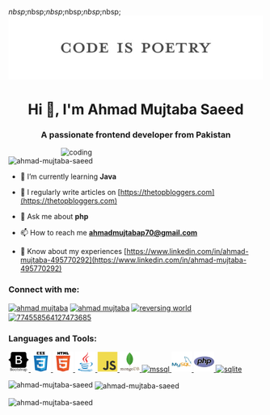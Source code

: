 $nbsp;$nbsp;$nbsp;$nbsp;$nbsp;$nbsp;![logo](https://github.com/Ahmad-Mujtaba-Saeed/Ahmad-Mujtaba-Saeed/blob/main/codeispoetrywp.jpg)

<h1 align="center">Hi 👋, I'm Ahmad Mujtaba Saeed</h1>
<h3 align="center">A passionate frontend developer from Pakistan</h3>
<img align="right" alt="coding" width="400" src="https://user-images.githubusercontent.com/55389276/140866485-8fb1c876-9a8f-4d6a-98dc-08c4981eaf70.gif">
<p align="left"> <img src="https://komarev.com/ghpvc/?username=ahmad-mujtaba-saeed&label=Profile%20views&color=0e75b6&style=flat" alt="ahmad-mujtaba-saeed" /> </p>

- 🌱 I’m currently learning **Java**

- 📝 I regularly write articles on [https://thetopbloggers.com](https://thetopbloggers.com)

- 💬 Ask me about **php**

- 📫 How to reach me **ahmadmujtabap70@gmail.com**

- 📄 Know about my experiences [https://www.linkedin.com/in/ahmad-mujtaba-495770292](https://www.linkedin.com/in/ahmad-mujtaba-495770292)

<h3 align="left">Connect with me:</h3>
<p align="left">
<a href="https://linkedin.com/in/ahmad mujtaba" target="blank"><img align="center" src="https://raw.githubusercontent.com/rahuldkjain/github-profile-readme-generator/master/src/images/icons/Social/linked-in-alt.svg" alt="ahmad mujtaba" height="30" width="40" /></a>
<a href="https://fb.com/ahmad mujtaba" target="blank"><img align="center" src="https://raw.githubusercontent.com/rahuldkjain/github-profile-readme-generator/master/src/images/icons/Social/facebook.svg" alt="ahmad mujtaba" height="30" width="40" /></a>
<a href="https://www.youtube.com/c/reversing world" target="blank"><img align="center" src="https://raw.githubusercontent.com/rahuldkjain/github-profile-readme-generator/master/src/images/icons/Social/youtube.svg" alt="reversing world" height="30" width="40" /></a>
<a href="https://discord.gg/774558564127473685" target="blank"><img align="center" src="https://raw.githubusercontent.com/rahuldkjain/github-profile-readme-generator/master/src/images/icons/Social/discord.svg" alt="774558564127473685" height="30" width="40" /></a>
</p>

<h3 align="left">Languages and Tools:</h3>
<p align="left"> <a href="https://getbootstrap.com" target="_blank" rel="noreferrer"> <img src="https://raw.githubusercontent.com/devicons/devicon/master/icons/bootstrap/bootstrap-plain-wordmark.svg" alt="bootstrap" width="40" height="40"/> </a> <a href="https://www.w3schools.com/css/" target="_blank" rel="noreferrer"> <img src="https://raw.githubusercontent.com/devicons/devicon/master/icons/css3/css3-original-wordmark.svg" alt="css3" width="40" height="40"/> </a> <a href="https://www.w3.org/html/" target="_blank" rel="noreferrer"> <img src="https://raw.githubusercontent.com/devicons/devicon/master/icons/html5/html5-original-wordmark.svg" alt="html5" width="40" height="40"/> </a> <a href="https://www.java.com" target="_blank" rel="noreferrer"> <img src="https://raw.githubusercontent.com/devicons/devicon/master/icons/java/java-original.svg" alt="java" width="40" height="40"/> </a> <a href="https://developer.mozilla.org/en-US/docs/Web/JavaScript" target="_blank" rel="noreferrer"> <img src="https://raw.githubusercontent.com/devicons/devicon/master/icons/javascript/javascript-original.svg" alt="javascript" width="40" height="40"/> </a> <a href="https://www.mongodb.com/" target="_blank" rel="noreferrer"> <img src="https://raw.githubusercontent.com/devicons/devicon/master/icons/mongodb/mongodb-original-wordmark.svg" alt="mongodb" width="40" height="40"/> </a> <a href="https://www.microsoft.com/en-us/sql-server" target="_blank" rel="noreferrer"> <img src="https://www.svgrepo.com/show/303229/microsoft-sql-server-logo.svg" alt="mssql" width="40" height="40"/> </a> <a href="https://www.mysql.com/" target="_blank" rel="noreferrer"> <img src="https://raw.githubusercontent.com/devicons/devicon/master/icons/mysql/mysql-original-wordmark.svg" alt="mysql" width="40" height="40"/> </a> <a href="https://www.php.net" target="_blank" rel="noreferrer"> <img src="https://raw.githubusercontent.com/devicons/devicon/master/icons/php/php-original.svg" alt="php" width="40" height="40"/> </a> <a href="https://www.sqlite.org/" target="_blank" rel="noreferrer"> <img src="https://www.vectorlogo.zone/logos/sqlite/sqlite-icon.svg" alt="sqlite" width="40" height="40"/> </a> </p>

<p><img align="left" src="https://github-readme-stats.vercel.app/api/top-langs?username=ahmad-mujtaba-saeed&show_icons=true&locale=en&layout=compact" alt="ahmad-mujtaba-saeed" /></p>

<p>&nbsp;<img align="center" src="https://github-readme-stats.vercel.app/api?username=ahmad-mujtaba-saeed&show_icons=true&locale=en" alt="ahmad-mujtaba-saeed" /></p>

<p><img align="center" src="https://github-readme-streak-stats.herokuapp.com/?user=Ahmad-Mujtaba-Saeed&" alt="ahmad-mujtaba-saeed" /></p>
